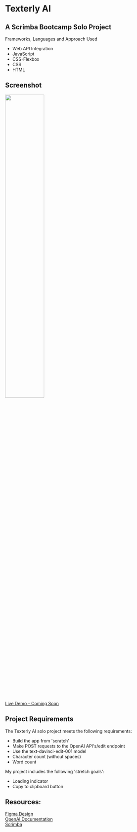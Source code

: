 #  Texterly AI

## A Scrimba Bootcamp Solo Project
Frameworks, Languages and Approach Used
<ul>
<li>Web API Integration</li>
<li>JavaScript</li>
<li>CSS-Flexbox</li>
<li>CSS</li>
<li>HTML</li>
</ul>

## Screenshot
<img src="" width=50% height=50%><br>
[Live Demo - Coming Soon]()
 
## Project Requirements
 The Texterly AI solo project meets the following requirements:
 <ul>
 <li>Build the app from 'scratch'</li>
 <li>Make POST requests to the OpenAI API's/edit endpoint</li>
 <li>Use the text-davinci-edit-001 model</li>
 <li>Character count (without spaces)</li>
 <li>Word count</li>
 </ul>
 
 My project includes the following 'stretch goals':
<ul>
<li>Loading indicator</li>
<li>Copy to clipboard button</li>
</ul>
 
## Resources:
[Figma Design](https://github.com/famanakis/Scrimba/blob/main/m09-solo-texterlyAI/assets/figma-design.png)<br>
[OpenAI Documentation](https://platform.openai.com/overview)<br>
[Scrimba](https://scrimba.com/) 

